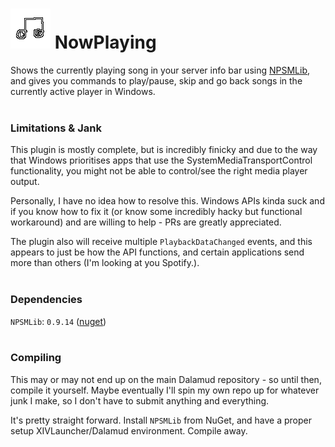 # ![logo](logo_64.png) NowPlaying
Shows the currently playing song in your server info bar using [NPSMLib](https://www.nuget.org/packages/NPSMLib), and gives you commands to play/pause, skip and go back songs in the currently active player in Windows.  
&nbsp;  

### Limitations & Jank
This plugin is mostly complete, but is incredibly finicky and due to the way that Windows prioritises apps that use the SystemMediaTransportControl functionality, you might not be able to control/see the right media player output.  

Personally, I have no idea how to resolve this. Windows APIs kinda suck and if you know how to fix it (or know some incredibly hacky but functional workaround) and are willing to help - PRs are greatly appreciated.
  
The plugin also will receive multiple `PlaybackDataChanged` events, and this appears to just be how the API functions, and certain applications send more than others (I'm looking at you Spotify.).  
&nbsp;
### Dependencies
`NPSMLib`: `0.9.14` ([nuget](https://www.nuget.org/packages/NPSMLib))  
&nbsp;
  
### Compiling
This may or may not end up on the main Dalamud repository - so until then, compile it yourself.  Maybe eventually I'll spin my own repo up for whatever junk I make, so I don't have to submit anything and everything.  

It's pretty straight forward. Install `NPSMLib` from NuGet, and have a proper setup XIVLauncher/Dalamud environment. Compile away.
